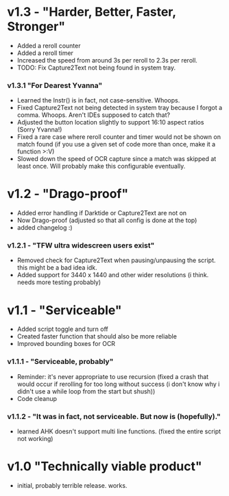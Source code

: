 # v1.3 - "Harder, Better, Faster, Stronger"
- Added a reroll counter
- Added a reroll timer
- Increased the speed from around 3s per reroll to 2.3s per reroll.
- TODO: Fix Capture2Text not being found in system tray.

### **v1.3.1 "For Dearest Yvanna"**
- Learned the Instr() is in fact, not case-sensitive. Whoops.
- Fixed Capture2Text not being detected in system tray because I forgot a comma. Whoops. Aren't IDEs supposed to catch that?
- Adjusted the button location slightly to support 16:10 aspect ratios (Sorry Yvanna!)
- Fixed a rare case where reroll counter and timer would not be shown on match found (if you use a given set of code more than once, make it a function >:V)
- Slowed down the speed of OCR capture since a match was skipped at least once. Will probably make this configurable eventually.

# v1.2 - "Drago-proof"
- Added error handling if Darktide or Capture2Text are not on
- Now Drago-proof (adjusted so that all config is done at the top)
- added changelog :)

### v1.2.1 - "TFW ultra widescreen users exist"
- Removed check for Capture2Text when pausing/unpausing the script. this might be a bad idea idk.
- Added support for 3440 x 1440 and other wider resolutions (i think. needs more testing probably)

# v1.1 - "Serviceable"
- Added script toggle and turn off
- Created faster function that should also be more reliable
- Improved bounding boxes for OCR

### v1.1.1 - "Serviceable, probably"
- Reminder: it's never appropriate to use recursion (fixed a crash that would occur if rerolling for too long without success (i don't know why i didn't use a while loop from the start but shush))
- Code cleanup

### v1.1.2 - "It was in fact, not serviceable. But now is (hopefully)."
- learned AHK doesn't support multi line functions. (fixed the entire script not working)

# v1.0 "Technically viable product"
- initial, probably terrible release. works.
